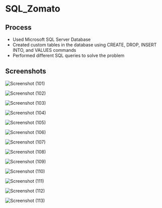 # SQL_Zomato

## Process
- Used Microsoft SQL Server Database
- Created custom tables in the database using CREATE, DROP, INSERT INTO, and VALUES commands
- Performed different SQL queries to solve the problem

## Screenshots
![Screenshot (101)](https://github.com/SIDDHARTH107/SQL_Zomato/assets/103374957/ba3d3002-24aa-4669-8382-c1dcd226dd76)

![Screenshot (102)](https://github.com/SIDDHARTH107/SQL_Zomato/assets/103374957/fe7c88d3-9b81-47ca-826c-9bc1c8683a50)

![Screenshot (103)](https://github.com/SIDDHARTH107/SQL_Zomato/assets/103374957/6fc1113a-5ad9-43d4-b9c6-ac4d488bf749)

![Screenshot (104)](https://github.com/SIDDHARTH107/SQL_Zomato/assets/103374957/9a0ff879-c495-4b43-ba3c-5d0f4c120ef4)

![Screenshot (105)](https://github.com/SIDDHARTH107/SQL_Zomato/assets/103374957/ad0ac4ca-0f5d-497c-b789-6024c68e6d39)

![Screenshot (106)](https://github.com/SIDDHARTH107/SQL_Zomato/assets/103374957/94e8239f-1b92-4ecd-b43f-a405dc611520)

![Screenshot (107)](https://github.com/SIDDHARTH107/SQL_Zomato/assets/103374957/d674de0f-94b2-4d90-9200-af5a0d6720ec)

![Screenshot (108)](https://github.com/SIDDHARTH107/SQL_Zomato/assets/103374957/9ac53391-7cfa-4742-8bd1-f6af109284fb)

![Screenshot (109)](https://github.com/SIDDHARTH107/SQL_Zomato/assets/103374957/4619de1f-c02c-400a-9c46-6349e3d3c001)

![Screenshot (110)](https://github.com/SIDDHARTH107/SQL_Zomato/assets/103374957/fc5e1342-6c91-425d-a9dc-ed1ac6b2402f)

![Screenshot (111)](https://github.com/SIDDHARTH107/SQL_Zomato/assets/103374957/5d690ac6-a164-4d87-ab53-b75d1de39bb3)

![Screenshot (112)](https://github.com/SIDDHARTH107/SQL_Zomato/assets/103374957/c0b15a0b-e265-443d-85db-32b5f5dc45cb)

![Screenshot (113)](https://github.com/SIDDHARTH107/SQL_Zomato/assets/103374957/1f229df6-2f77-4181-915a-819662e6ba85)
